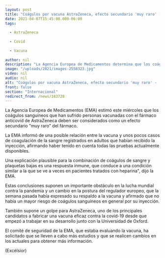 ```yaml
---
layout: post
title: "Coágulos por vacuna AstraZeneca, efecto secundario 'muy raro' -  EMA"
date: 2021-04-07T15:45:00.000-06:00
tags:
  
  - AstraZeneca
  
  - Covid
  
  - Vacuna
  
author: nil
description: "La Agencia Europea de Medicamentos determina que los coágulos sanguíneos presentados en personas vacunadas con AstraZeneca deben ser considerados como un efecto secundario 'muy raro'"
image: "/uploads/2021/images-2558323.jpg"
video: nil
audio: nil
alt: "Coágulos por vacuna AstraZeneca, efecto secundario 'muy raro' -  EMA"
front: false
section: "Internacional"
redirect_from: /news/183728
---
```


La Agencia Europea de Medicamentos (EMA) estimó este miércoles que los coágulos sanguíneos que han sufrido personas vacunadas con el fármaco anticovid de AstraZeneca deben ser considerados como un efecto secundario "muy raro" del fármaco.

La EMA informó de una posible relación entre la vacuna y unos pocos casos de coagulación de la sangre registrados en adultos que habían recibido la inyección, afirmando haber tenido en cuenta todas las pruebas actualmente disponibles.

Una explicación plausible para la combinación de coágulos de sangre y plaquetas bajas es una respuesta inmune, que conduce a una condición similar a la que se ve a veces en pacientes tratados con heparina", dijo la EMA.

Estas conclusiones suponen un importante obstáculo en la lucha mundial contra la pandemia y un cambio en la postura del regulador europeo, que la semana pasada había expresado su respaldo a la vacuna y afirmado que no había un mayor riesgo de coágulos sanguíneos en general por su inyección.

También supone un golpe para AstraZeneca, uno de los principales candidatos a fabricar una vacuna eficaz contra la covid-19 desde que empezó a trabajar en su desarrollo junto con la Universidad de Oxford.

El comité de seguridad de la EMA, que estaba evaluando la vacuna, ha solicitado que se lleven a cabo más estudios y que se realicen cambios en los actuales para obtener más información.

(Excélsior)